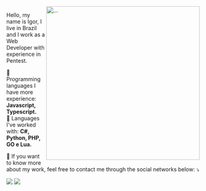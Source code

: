 <img src="https://raw.githubusercontent.com/MicaelliMedeiros/micaellimedeiros/master/image/computer-illustration.png" min-width="400px" max-width="400px" width="400px" align="right" alt="...">

<p align="left"> 
  Hello, my name is Igor, I live in Brazil and I work as a Web Developer with experience in Pentest.<br>
</p>

<p align="left">
  🦄 Programming languages I have more experience: <strong>Javascript, Typescript.</strong><br>
  🦄 Languages I've worked with: <strong>C#, Python, PHP, GO e Lua.</strong>
</p>

<p align="left">
  💌 If you want to know more about my work, feel free to contact me through the social networks below: ⤵️
</p>

<p align="left">
  <a href="#" alt="Gmail">
  <img src="https://img.shields.io/badge/-Gmail-FF0000?style=flat-square&labelColor=FF0000&logo=gmail&logoColor=white&link=mailto:nulldreams@gmail.com" /></a>

  <a href="#" alt="Linkedin">
  <img src="https://img.shields.io/badge/-Linkedin-0e76a8?style=flat-square&logo=Linkedin&logoColor=white&link=https://www.linkedin.com/in/igrsouza-martins/" /></a>
</p>  
